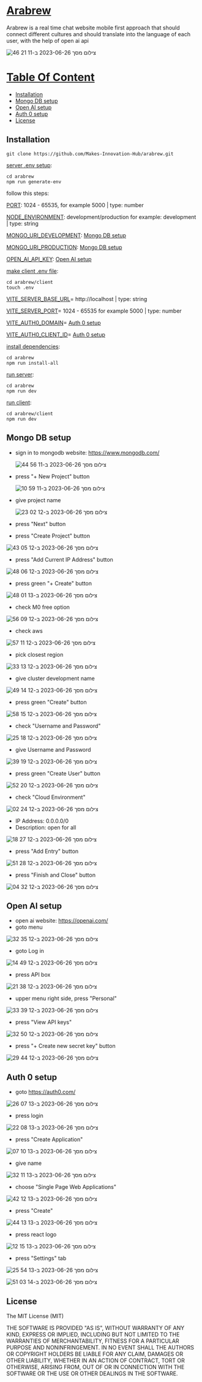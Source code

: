 # [Arabrew]()

Arabrew is a real time chat website mobile first approach that should connect different cultures and should translate into the language of each user, with the help of open ai api

![צילום מסך 2023-06-26 ב-11 21 46](https://github.com/Makes-Innovation-Hub/arabrew/assets/53153372/665f9cfb-7fda-4778-bef2-13b2f75a51f3)

# [Table Of Content]()
* [Installation](#installation)
* [Mongo DB setup](#mongo-db-setup)
* [Open AI setup](#open-ai-setup)
* [Auth 0 setup](#auth-0-setup)
* [License](#license)

## Installation

```
git clone https://github.com/Makes-Innovation-Hub/arabrew.git
```

[server .env setup]():
```
cd arabrew
npm run generate-env
```

follow this steps:

[PORT](): 1024 - 65535, for example 5000 | type: number

[NODE_ENVIRONMENT](): development/production for example: development | type: string

[MONGO_URI_DEVELOPMENT](): [Mongo DB setup](#mongo-db-setup)

[MONGO_URI_PRODUCTION](): [Mongo DB setup](#mongo-db-setup)

[OPEN_AI_API_KEY](): [Open AI setup](#open-ai-setup)

[make client .env file]():
```
cd arabrew/client
touch .env
```

[VITE_SERVER_BASE_URL]()= http://localhost | type: string

[VITE_SERVER_PORT]()= 1024 - 65535 for example 5000 | type: number

[VITE_AUTH0_DOMAIN]()= [Auth 0 setup](#auth-0-setup)

[VITE_AUTH0_CLIENT_ID]()= [Auth 0 setup](#auth-0-setup)

[install dependencies]():
```
cd arabrew
npm run install-all
```
[run server]():
```
cd arabrew
npm run dev
```
[run client]():
```
cd arabrew/client
npm run dev
```

## Mongo DB setup

* sign in to mongodb website: https://www.mongodb.com/

  ![צילום מסך 2023-06-26 ב-11 56 44](https://github.com/Makes-Innovation-Hub/arabrew/assets/53153372/205524f2-3e84-4de6-857e-87e113aef288)
* press "+ New Project" button

  ![צילום מסך 2023-06-26 ב-11 59 10](https://github.com/Makes-Innovation-Hub/arabrew/assets/53153372/07033b0d-bf7a-4894-8407-4ea7b160e4c1)
* give project name

  ![צילום מסך 2023-06-26 ב-12 02 23](https://github.com/Makes-Innovation-Hub/arabrew/assets/53153372/d76cb2ae-1380-4c07-b3fc-dd21cea54b6a)
* press "Next" button
* press "Create Project" button

![צילום מסך 2023-06-26 ב-12 05 43](https://github.com/Makes-Innovation-Hub/arabrew/assets/53153372/42c2d9e9-50cd-41f7-8210-891064e3e9b6)
* press "Add Current IP Address" button

![צילום מסך 2023-06-26 ב-12 06 48](https://github.com/Makes-Innovation-Hub/arabrew/assets/53153372/c6bd10bd-f777-4b24-8eb6-ee4fd7b53cf0)
* press green "+ Create" button

![צילום מסך 2023-06-26 ב-13 01 48](https://github.com/Makes-Innovation-Hub/arabrew/assets/53153372/29c2bae6-53d9-4af8-a5dc-0f33b86262d2)

* check M0 free option

![צילום מסך 2023-06-26 ב-12 09 56](https://github.com/Makes-Innovation-Hub/arabrew/assets/53153372/3ff5bddf-07be-47a4-8519-109f0c5610e4)
* check aws

![צילום מסך 2023-06-26 ב-12 11 57](https://github.com/Makes-Innovation-Hub/arabrew/assets/53153372/164929c2-609a-43ff-ad38-aae4e0209867)
* pick closest region

![צילום מסך 2023-06-26 ב-12 13 33](https://github.com/Makes-Innovation-Hub/arabrew/assets/53153372/dff983d7-6f9e-4e67-9b68-a3702d900c86)
* give cluster development name

![צילום מסך 2023-06-26 ב-12 14 49](https://github.com/Makes-Innovation-Hub/arabrew/assets/53153372/52ef9c3c-aee7-4481-bd28-b2371c8c24fe)
* press green "Create" button

![צילום מסך 2023-06-26 ב-12 15 58](https://github.com/Makes-Innovation-Hub/arabrew/assets/53153372/f510800a-caa7-4d22-98ba-c8a4f3afbbe6)
* check "Username and Password"

![צילום מסך 2023-06-26 ב-12 18 25](https://github.com/Makes-Innovation-Hub/arabrew/assets/53153372/dee59938-2005-4d7d-912c-6d480f53ad14)
* give Username and Password

![צילום מסך 2023-06-26 ב-12 19 39](https://github.com/Makes-Innovation-Hub/arabrew/assets/53153372/8e8124d5-9cda-4b60-8e87-bda08950acd9)
* press green "Create User" button

![צילום מסך 2023-06-26 ב-12 20 52](https://github.com/Makes-Innovation-Hub/arabrew/assets/53153372/0a07864c-1ffe-4db8-a3ab-83b6493d5e11)
* check "Cloud Environment"

![צילום מסך 2023-06-26 ב-12 24 02](https://github.com/Makes-Innovation-Hub/arabrew/assets/53153372/76367e81-c4f8-4e43-bc0d-40b330c65839)
* IP Address: 0.0.0.0/0
* Description: open for all

![צילום מסך 2023-06-26 ב-12 27 18](https://github.com/Makes-Innovation-Hub/arabrew/assets/53153372/6d23ff1a-013a-4dd0-9373-9f8efc96f54d)
* press "Add Entry" button

![צילום מסך 2023-06-26 ב-12 28 51](https://github.com/Makes-Innovation-Hub/arabrew/assets/53153372/21bf3534-38d9-45b4-be1e-a645661c7558)
* press "Finish and Close" button

![צילום מסך 2023-06-26 ב-12 32 04](https://github.com/Makes-Innovation-Hub/arabrew/assets/53153372/bce1a1e9-fd79-498e-9982-1752f2a3dade)
## Open AI setup

* open ai website: https://openai.com/
* goto menu

![צילום מסך 2023-06-26 ב-12 35 32](https://github.com/Makes-Innovation-Hub/arabrew/assets/53153372/147a8f55-f0ec-4777-951c-79c165d47f43)
* goto Log in

![צילום מסך 2023-06-26 ב-12 49 14](https://github.com/Makes-Innovation-Hub/arabrew/assets/53153372/478cbaa7-41fe-4fb2-8695-4ea5f98708ac)
* press API box

![צילום מסך 2023-06-26 ב-12 38 21](https://github.com/Makes-Innovation-Hub/arabrew/assets/53153372/d2a8afc1-8ac4-4b2a-8c61-708b87901dc5)
* upper menu right side, press "Personal"

![צילום מסך 2023-06-26 ב-12 39 33](https://github.com/Makes-Innovation-Hub/arabrew/assets/53153372/3da1f623-c923-49f5-9ce4-3a334230e352)
* press "View API keys"

![צילום מסך 2023-06-26 ב-12 50 32](https://github.com/Makes-Innovation-Hub/arabrew/assets/53153372/8b55566b-621f-4abe-a401-7ee79a4ce294)
* press "+ Create new secret key" button

![צילום מסך 2023-06-26 ב-12 44 29](https://github.com/Makes-Innovation-Hub/arabrew/assets/53153372/13a95b31-3424-40c6-8062-5f826fee3df5)

## Auth 0 setup
 
* goto https://auth0.com/

![צילום מסך 2023-06-26 ב-13 07 26](https://github.com/Makes-Innovation-Hub/arabrew/assets/53153372/1ceddbb9-f75c-485a-9176-ced373e2e4e6)

* press login

![צילום מסך 2023-06-26 ב-13 08 22](https://github.com/Makes-Innovation-Hub/arabrew/assets/53153372/4468738e-e75d-4065-9038-c442d989aeab)

* press "Create Application"

![צילום מסך 2023-06-26 ב-13 10 07](https://github.com/Makes-Innovation-Hub/arabrew/assets/53153372/579bc4a5-0055-480a-9ded-82524f16ba48)

* give name

![צילום מסך 2023-06-26 ב-13 11 32](https://github.com/Makes-Innovation-Hub/arabrew/assets/53153372/7b141ed2-2996-42d9-a9c0-49bc66562343)

* choose "Single Page Web Applications"

![צילום מסך 2023-06-26 ב-13 12 42](https://github.com/Makes-Innovation-Hub/arabrew/assets/53153372/2376539d-82b3-45bc-8827-edd9211711bc)

* press "Create"

![צילום מסך 2023-06-26 ב-13 13 44](https://github.com/Makes-Innovation-Hub/arabrew/assets/53153372/38bd96a5-427a-4a46-a563-27738c03f934)

* press react logo

![צילום מסך 2023-06-26 ב-13 15 12](https://github.com/Makes-Innovation-Hub/arabrew/assets/53153372/4462848d-90f8-42fe-b8c3-4a6254c77e46)

* press "Settings" tab

![צילום מסך 2023-06-26 ב-13 54 25](https://github.com/Makes-Innovation-Hub/arabrew/assets/53153372/b5f73835-b6d8-4a8a-8b2f-9eac5b0af643)

![צילום מסך 2023-06-26 ב-14 03 51](https://github.com/Makes-Innovation-Hub/arabrew/assets/53153372/e8c77e0e-0181-4456-89c5-4b13badeea04)

## License

The MIT License (MIT)

THE SOFTWARE IS PROVIDED "AS IS", WITHOUT WARRANTY OF ANY KIND, EXPRESS OR IMPLIED, INCLUDING BUT NOT LIMITED TO THE WARRANTIES OF MERCHANTABILITY, FITNESS FOR A PARTICULAR PURPOSE AND NONINFRINGEMENT. IN NO EVENT SHALL THE AUTHORS OR COPYRIGHT HOLDERS BE LIABLE FOR ANY CLAIM, DAMAGES OR OTHER LIABILITY, WHETHER IN AN ACTION OF CONTRACT, TORT OR OTHERWISE, ARISING FROM, OUT OF OR IN CONNECTION WITH THE SOFTWARE OR THE USE OR OTHER DEALINGS IN THE SOFTWARE.
